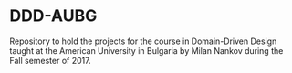 # DDD-AUBG
Repository to hold the projects for the course in Domain-Driven Design taught at the American University in Bulgaria by Milan Nankov during the Fall semester of 2017.
